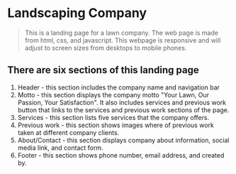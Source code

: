 # Landscaping Company
> This is a landing page for a lawn company. The web page is made from html, css, and javascript. This webpage is responsive and will adjust to screen sizes from desktops to mobile phones.

## There are six sections of this landing page
1. Header - this section includes the company name and navigation bar
2. Motto - this section displays the company motto "Your Lawn, Our Passion, Your Satisfaction". It also includes services and previous work button that links to the services and previous work sections of the page.
3. Services - this section lists five services that the company offers.
4. Previous work - this section shows images where of previous work taken at different company clients.
5. About/Contact - this section displays company about information, social media link, and contact form.
6. Footer - this section shows phone number, email address, and created by.
